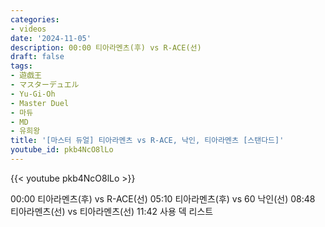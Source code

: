 ```yaml
---
categories:
- videos
date: '2024-11-05'
description: 00:00 티아라멘츠(후) vs R-ACE(선)
draft: false
tags:
- 遊戯王
- マスターデュエル
- Yu-Gi-Oh
- Master Duel
- 마듀
- MD
- 유희왕
title: '[마스터 듀얼] 티아라멘츠 vs R-ACE, 낙인, 티아라멘츠 [스탠다드]'
youtube_id: pkb4NcO8lLo
---
```



{{< youtube pkb4NcO8lLo >}}

00:00 티아라멘츠(후) vs R-ACE(선)
05:10 티아라멘츠(후) vs 60 낙인(선)
08:48 티아라멘츠(선) vs 티아라멘츠(선)
11:42 사용 덱 리스트